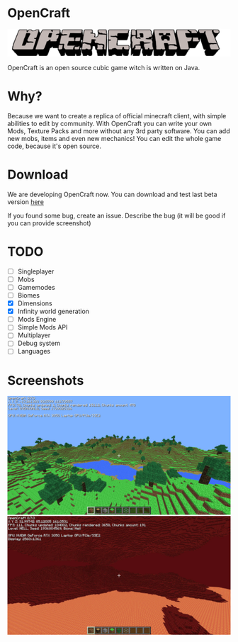 # OpenCraft

![](images/logo.png) </br>

OpenCraft is an open source cubic game witch is written on Java.

# Why?

Because we want to create a replica of official minecraft client, with simple abilities to edit by community.
With OpenCraft you can write your own Mods, Texture Packs and more without any 3rd party software.
You can add new mobs, items and even new mechanics! You can edit the whole game code, because it's open source.

# Download

We are developing OpenCraft now. You can download and test last beta version [here](https://github.com/Artingl/OpenCraft/releases)

If you found some bug, create an issue. Describe the bug (it will be good if you can provide screenshot)

# TODO

- [ ] Singleplayer
- [ ] Mobs
- [ ] Gamemodes
- [ ] Biomes
- [X] Dimensions
- [X] Infinity world generation
- [ ] Mods Engine
- [ ] Simple Mods API
- [ ] Multiplayer
- [ ] Debug system
- [ ] Languages

# Screenshots
![](images/screenshot.png)
![](images/hell.jpg)
